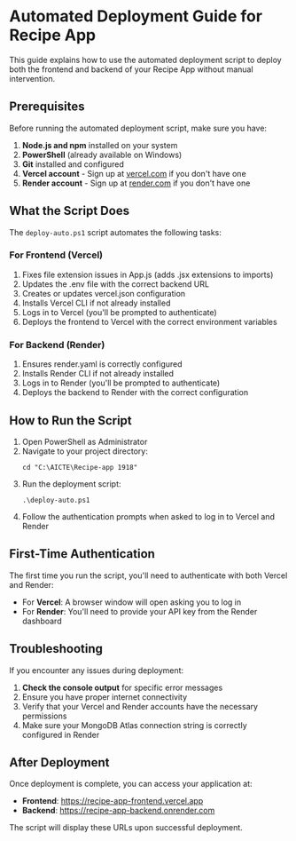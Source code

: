 # Automated Deployment Guide for Recipe App

This guide explains how to use the automated deployment script to deploy both the frontend and backend of your Recipe App without manual intervention.

## Prerequisites

Before running the automated deployment script, make sure you have:

1. **Node.js and npm** installed on your system
2. **PowerShell** (already available on Windows)
3. **Git** installed and configured
4. **Vercel account** - Sign up at [vercel.com](https://vercel.com) if you don't have one
5. **Render account** - Sign up at [render.com](https://render.com) if you don't have one

## What the Script Does

The `deploy-auto.ps1` script automates the following tasks:

### For Frontend (Vercel)
1. Fixes file extension issues in App.js (adds .jsx extensions to imports)
2. Updates the .env file with the correct backend URL
3. Creates or updates vercel.json configuration
4. Installs Vercel CLI if not already installed
5. Logs in to Vercel (you'll be prompted to authenticate)
6. Deploys the frontend to Vercel with the correct environment variables

### For Backend (Render)
1. Ensures render.yaml is correctly configured
2. Installs Render CLI if not already installed
3. Logs in to Render (you'll be prompted to authenticate)
4. Deploys the backend to Render with the correct configuration

## How to Run the Script

1. Open PowerShell as Administrator
2. Navigate to your project directory:
   ```
   cd "C:\AICTE\Recipe-app 1918"
   ```
3. Run the deployment script:
   ```
   .\deploy-auto.ps1
   ```
4. Follow the authentication prompts when asked to log in to Vercel and Render

## First-Time Authentication

The first time you run the script, you'll need to authenticate with both Vercel and Render:

- For **Vercel**: A browser window will open asking you to log in
- For **Render**: You'll need to provide your API key from the Render dashboard

## Troubleshooting

If you encounter any issues during deployment:

1. **Check the console output** for specific error messages
2. Ensure you have proper internet connectivity
3. Verify that your Vercel and Render accounts have the necessary permissions
4. Make sure your MongoDB Atlas connection string is correctly configured in Render

## After Deployment

Once deployment is complete, you can access your application at:

- **Frontend**: https://recipe-app-frontend.vercel.app
- **Backend**: https://recipe-app-backend.onrender.com

The script will display these URLs upon successful deployment.